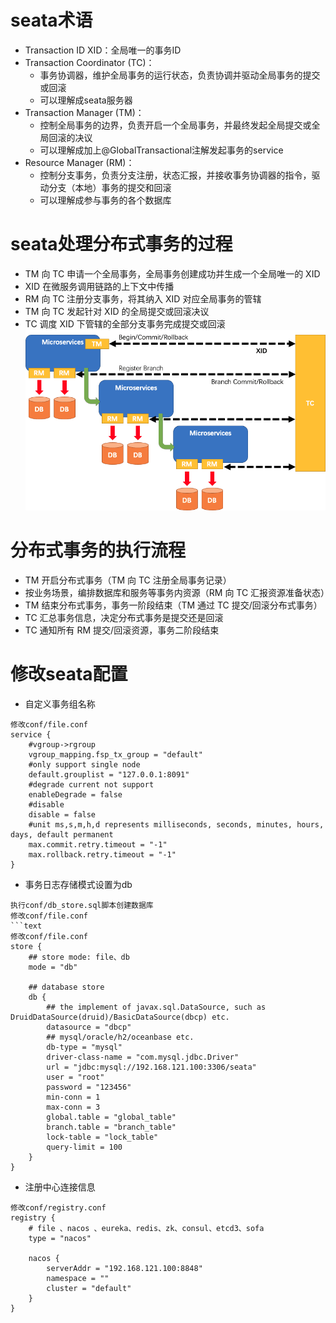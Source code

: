 # seata术语
* Transaction ID XID：全局唯一的事务ID
* Transaction Coordinator (TC)：
    * 事务协调器，维护全局事务的运行状态，负责协调并驱动全局事务的提交或回滚
    * 可以理解成seata服务器
* Transaction Manager (TM)：
    * 控制全局事务的边界，负责开启一个全局事务，并最终发起全局提交或全局回滚的决议
    * 可以理解成加上@GlobalTransactional注解发起事务的service
* Resource Manager (RM)：
    * 控制分支事务，负责分支注册，状态汇报，并接收事务协调器的指令，驱动分支（本地）事务的提交和回滚
    * 可以理解成参与事务的各个数据库

# seata处理分布式事务的过程
* TM 向 TC 申请一个全局事务，全局事务创建成功并生成一个全局唯一的 XID
* XID 在微服务调用链路的上下文中传播
* RM 向 TC 注册分支事务，将其纳入 XID 对应全局事务的管辖
* TM 向 TC 发起针对 XID 的全局提交或回滚决议
* TC 调度 XID 下管辖的全部分支事务完成提交或回滚
![seata](./images/seata.png)

# 分布式事务的执行流程
* TM 开启分布式事务（TM 向 TC 注册全局事务记录）
* 按业务场景，编排数据库和服务等事务内资源（RM 向 TC 汇报资源准备状态）
* TM 结束分布式事务，事务一阶段结束（TM 通过 TC 提交/回滚分布式事务）
* TC 汇总事务信息，决定分布式事务是提交还是回滚
* TC 通知所有 RM 提交/回滚资源，事务二阶段结束

# 修改seata配置
* 自定义事务组名称
```text
修改conf/file.conf
service {
    #vgroup->rgroup
    vgroup_mapping.fsp_tx_group = "default"
    #only support single node
    default.grouplist = "127.0.0.1:8091"
    #degrade current not support
    enableDegrade = false
    #disable
    disable = false
    #unit ms,s,m,h,d represents milliseconds, seconds, minutes, hours, days, default permanent
    max.commit.retry.timeout = "-1"
    max.rollback.retry.timeout = "-1"
}
```
* 事务日志存储模式设置为db
```text
执行conf/db_store.sql脚本创建数据库
修改conf/file.conf
```text
修改conf/file.conf
store {
    ## store mode: file、db
    mode = "db"
    
    ## database store
    db {
        ## the implement of javax.sql.DataSource, such as DruidDataSource(druid)/BasicDataSource(dbcp) etc.
        datasource = "dbcp"
        ## mysql/oracle/h2/oceanbase etc.
        db-type = "mysql"
        driver-class-name = "com.mysql.jdbc.Driver"
        url = "jdbc:mysql://192.168.121.100:3306/seata"
        user = "root"
        password = "123456"
        min-conn = 1
        max-conn = 3
        global.table = "global_table"
        branch.table = "branch_table"
        lock-table = "lock_table"
        query-limit = 100
    }
}
```
* 注册中心连接信息
```text
修改conf/registry.conf
registry {
    # file 、nacos 、eureka、redis、zk、consul、etcd3、sofa
    type = "nacos"

    nacos {
        serverAddr = "192.168.121.100:8848"
        namespace = ""
        cluster = "default"
    }
}
```